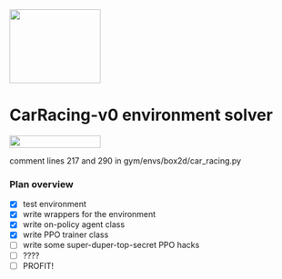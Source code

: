 <img width="160px" height="130px" src="https://encrypted-tbn0.gstatic.com/images?q=tbn:ANd9GcTwKr3BJi1Sgw9EveTm0wSce17LRuO_I1eM39M9HY5i01IP--WX">

# CarRacing-v0 environment solver
<img width="160px" height="22px" href="https://github.com/pytorch/pytorch" src="https://pp.userapi.com/c847120/v847120960/82b4/xGBK9pXAkw8.jpg">

comment lines 217 and 290 in gym/envs/box2d/car_racing.py

### Plan overview
- [x] test environment
- [x] write wrappers for the environment
- [x] write on-policy agent class
- [x] write PPO trainer class
- [ ] write some super-duper-top-secret PPO hacks
- [ ] ????
- [ ] PROFIT!
